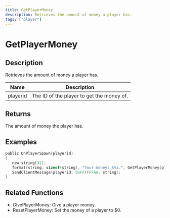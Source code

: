 ```yaml
---
title: GetPlayerMoney
description: Retrieves the amount of money a player has.
tags: ["player"]
---
```


# GetPlayerMoney

## Description

Retrieves the amount of money a player has.

| Name     | Description                               |
| -------- | ----------------------------------------- |
| playerid | The ID of the player to get the money of. |

## Returns

The amount of money the player has.

## Examples

```c
public OnPlayerSpawn(playerid)
{
   new string[32];
   format(string, sizeof(string), "Your money: $%i.", GetPlayerMoney(playerid));
   SendClientMessage(playerid, 0xFFFFFFAA, string);
}
```

## Related Functions

- GivePlayerMoney: Give a player money.
- ResetPlayerMoney: Set the money of a player to \$0.

